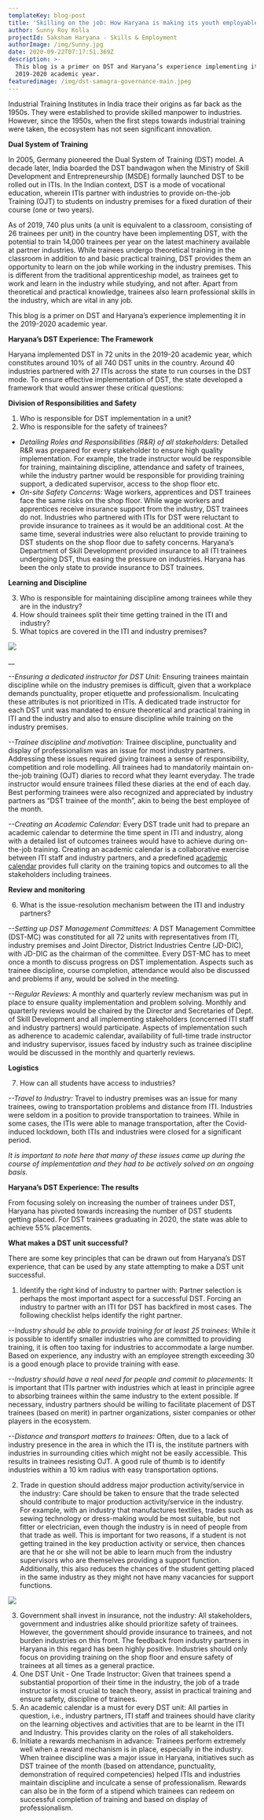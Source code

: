 ```yaml
---
templateKey: blog-post
title: 'Skilling on the job: How Haryana is making its youth employable'
author: Sunny Roy Kolla
projectId: Saksham Haryana - Skills & Employment
authorImage: /img/Sunny.jpg
date: 2020-09-22T07:17:51.369Z
description: >-
  This blog is a primer on DST and Haryana’s experience implementing it in the
  2019-2020 academic year.
featuredimage: /img/dst-samagra-governance-main.jpeg
---
```

Industrial Training Institutes in India trace their origins as far back as the 1950s. They were established to provide skilled manpower to industries. However, since the 1950s, when the first steps towards industrial training were taken, the ecosystem has not seen significant innovation. 

**Dual System of Training**

In 2005, Germany pioneered the Dual System of Training (DST) model.  A decade later, India boarded the DST bandwagon when the Ministry of Skill Development and Entrepreneurship (MSDE) formally launched DST to be rolled out in ITIs. In the Indian context, DST is a mode of vocational education, wherein ITIs partner with industries to provide on-the-job Training (OJT) to students on industry premises for a fixed duration of their course (one or two years). 

As of 2019, 740 plus units (a unit is equivalent to a classroom, consisting of 26 trainees per unit) in the country have been implementing DST, with the potential to train 14,000 trainees per year on the latest machinery available at partner industries. While trainees undergo theoretical training in the classroom in addition to and basic practical training, DST provides them  an opportunity to learn on the job while working in the industry premises. This is different from the traditional apprenticeship model, as trainees get to work and learn in the industry while studying, and not after. Apart from theoretical and practical knowledge, trainees also learn professional skills in the industry, which are vital in any job.

This blog is a primer on DST and Haryana’s experience implementing it in the 2019-2020 academic year.

**Haryana’s DST Experience: The Framework**

Haryana implemented DST in 72 units in the 2019-20 academic year, which constitutes around 10% of all 740 DST units in the country. Around 40 industries partnered with 27 ITIs across the state to run courses in the DST mode. To ensure effective implementation of DST, the state developed a framework that would answer these critical questions:

**Division of Responsibilities and Safety** 

1. Who is responsible for DST implementation in a unit?
2. Who is responsible for the safety of trainees?

* _Detailing Roles and Responsibilities (R&R) of all stakeholders:_ Detailed R&R was prepared for every stakeholder to ensure high quality implementation. For example, the trade instructor would be responsible for training, maintaining discipline, attendance and safety of trainees, while the industry partner would be responsible for providing training support, a dedicated supervisor, access to the shop floor etc.
* _On-site Safety Concerns:_ Wage workers, apprentices and DST trainees face the same risks on the shop floor. While wage workers and apprentices receive insurance support from the industry, DST trainees do not. Industries who partnered with ITIs for DST were reluctant to provide insurance to trainees as it would be an additional cost. At the same time, several industries were also reluctant to provide training to DST students on the shop floor due to safety concerns. Haryana’s Department of Skill Development provided insurance to all ITI trainees undergoing DST, thus easing the pressure on industries. Haryana has been the only state to provide insurance to DST trainees.

**Learning and Discipline**

3. Who is responsible for maintaining discipline among trainees while they are in the industry?
4. How should trainees split their time getting trained in the ITI and industry?
5. What topics are covered in the ITI and industry premises?

![](/img/dst-3.jpeg)

__

_\--Ensuring a dedicated instructor for DST Unit:_ Ensuring trainees maintain discipline while on the industry premises is difficult, given that a workplace demands punctuality, proper etiquette and professionalism. Inculcating these attributes is  not prioritized in  ITIs. A dedicated trade instructor for each DST unit was mandated to ensure theoretical and practical training in ITI and the industry and also to ensure discipline while training on the industry premises.

_\--Trainee discipline and motivation:_ Trainee discipline, punctuality and display of professionalism was an issue for most industry partners. Addressing these issues required giving trainees a sense of responsibility, competition and role modelling. All trainees had to mandatorily maintain on-the-job training (OJT) diaries to record what they learnt everyday. The trade instructor would ensure trainees filled these diaries at the end of each day. Best performing trainees were also recognized and appreciated by industry partners as “DST trainee of the month”, akin to being the best employee of the month. 

_\--Creating an Academic Calendar:_ Every DST trade unit had to prepare an academic calendar to determine the time spent in ITI and industry, along with a detailed list of outcomes trainees would have to achieve during on-the-job training. Creating an academic calendar is a collaborative exercise between ITI staff and industry partners, and a predefined [academic calendar](https://docs.google.com/spreadsheets/u/1/d/1ZkflQk0ggH0M-ndvbhjTEOJtFkGdJ5_HC9BYTrelTPc/edit?usp=sharing) provides full clarity on the training topics and outcomes to all the stakeholders including trainees.

**Review and monitoring**

6. What is the issue-resolution mechanism between the ITI and industry partners?

_\--Setting up DST Management Committees:_ A DST Management Committee (DST-MC) was constituted for all 72 units with representatives from ITI, industry premises and Joint Director, District Industries Centre (JD-DIC), with JD-DIC as the chairman of the committee. Every DST-MC has to meet once a month to discuss progress on DST implementation. Aspects such as trainee discipline, course completion, attendance would also be discussed and problems if any, would be solved in the meeting.

_\--Regular Reviews:_ A monthly and quarterly review mechanism was put in place to ensure quality implementation and problem solving. Monthly and quarterly reviews would be chaired by the Director and Secretaries of Dept. of Skill Development and all implementing stakeholders (concerned ITI staff and industry partners) would participate. Aspects of implementation such as adherence to academic calendar,  availability of full-time trade instructor and industry supervisor, issues faced by industry such as trainee discipline would be discussed in the monthly and quarterly reviews. 

**Logistics**

7. How can all students have access to industries?

_\--Travel to Industry:_ Travel to industry premises was an issue for many trainees, owing to transportation problems and distance from ITI. Industries were seldom in a position to provide transportation to trainees. While in some cases, the ITIs were able to manage transportation, after the Covid-induced lockdown, both ITIs and industries were closed for a significant period.

_It is important to note here that many of these issues came up during the course of implementation and they had to be actively solved on an ongoing basis._

**Haryana’s DST Experience: The results**

From focusing solely on increasing the number of trainees under DST, Haryana has pivoted towards increasing the number of DST students getting placed. For DST trainees graduating in 2020, the state was able to achieve 55% placements.

**What makes a DST unit successful?**

There are some key principles that can be drawn out from Haryana’s DST experience, that can be used by any state attempting  to make a DST unit successful.

1. Identify the right kind of industry to partner with: Partner selection is perhaps the most important aspect for a successful DST. Forcing an industry to partner with an ITI for DST has backfired in most cases. The following checklist helps identify the right partner.

_\--Industry should be able to provide training for at least 25 trainees:_ While it is possible to identify smaller industries who are committed to providing training, it is often too taxing for industries to accommodate a large number. Based on experience, any industry with an employee strength exceeding 30 is a good enough place to provide training with ease.

_\--Industry should have a real need for people and commit to placements:_ It is important that ITIs partner with industries which at least in principle agree to absorbing trainees within the same industry to the extent possible. If necessary, industry partners should be willing to facilitate placement of DST trainees (based on merit) in partner organizations, sister companies or other players in the ecosystem.

_\--Distance and transport matters to trainees:_ Often, due to a lack of industry presence in the area in which the ITI is, the institute partners with industries in surrounding cities which might not be easily accessible. This results in trainees resisting OJT. A good rule of thumb is to identify industries within a 10 km radius with easy transportation options.

2. Trade in question should address major production activity/service in the industry: Care should be taken to ensure that the trade selected should contribute to major production activity/service in the industry. For example, with an industry that manufactures textiles, trades such as sewing technology or dress-making would be most suitable, but not fitter or electrician, even though the industry is in need of people from that trade as well. This is important for two reasons, if a student is not getting trained in the key production activity or service, then chances are that he or she will not be able to learn much from the industry supervisors who are themselves providing a support function. Additionally, this also reduces the chances of the student getting placed in the same industry as they might not have many vacancies for support functions.

![](/img/dst-2.jpeg)

3. Government shall invest in insurance, not the industry: All stakeholders, government and industries alike should prioritize safety of trainees. However, the government should provide insurance to trainees, and not burden industries on this front. The feedback from industry partners in Haryana in this regard has been highly positive. Industries should only focus on providing training on the shop floor and ensure safety of trainees at all times as a general practice.
4. One DST Unit - One Trade Instructor: Given that trainees spend a substantial proportion of their time in the industry, the job of a trade instructor is most crucial to teach theory, assist in practical training and ensure safety, discipline of trainees. 
5. An academic calendar is a must for every DST unit: All parties in question, i.e., industry partners, ITI staff and trainees should have clarity on the learning objectives and activities that are to be learnt in the ITI and Industry. This provides clarity on the roles of all stakeholders.
6. Initiate a rewards mechanism in advance: Trainees perform extremely well when a reward mechanism is in place, especially in the industry. When trainee discipline was a major issue in Haryana, initiatives such as DST trainee of the month (based on attendance, punctuality, demonstration of required competencies) helped ITIs and industries maintain discipline and inculcate a sense of professionalism. Rewards can also be in the form of a stipend which trainees can redeem on successful completion of training and based on display of professionalism.
